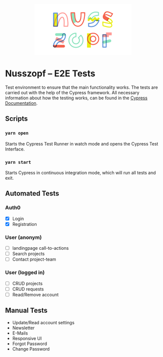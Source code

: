 <p align="center">
  <a href="https://nusszopf.org">
    <img src="../../docs/1200x630.png" alt="Nusszopf logo" height="165">
  </a>
</p>

# Nusszopf – E2E Tests

Test environment to ensure that the main functionality works.
The tests are carried out with the help of the Cypress framework. All necessary information about how the testing works, can be found in the [Cypress Documentation](https://docs.cypress.io/guides/overview/why-cypress.html#In-a-nutshell).

## Scripts

### `yarn open`

Starts the Cypress Test Runner in watch mode and opens the Cypress Test Interface.

### `yarn start`

Starts Cypress in continuous integration mode, which will run all tests and exit.

## Automated Tests

### Auth0

- [x] Login
- [x] Registration

### User (anonym)

- [ ] landingpage call-to-actions
- [ ] Search projects
- [ ] Contact project-team

### User (logged in)

- [ ] CRUD projects
- [ ] CRUD requests
- [ ] Read/Remove account

## Manual Tests

- Update/Read account settings
- Newsletter
- E-Mails
- Responsive UI
- Forgot Password
- Change Password
